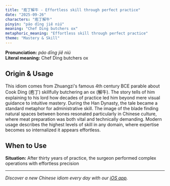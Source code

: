```yaml
---
title: "庖丁解牛 - Effortless skill through perfect practice"
date: "2025-09-26"
characters: "庖丁解牛"
pinyin: "páo dīng jiě niú"
meaning: "Chef Ding butchers ox"
metaphoric_meaning: "Effortless skill through perfect practice"
theme: "Mastery & Skill"
---
```


**Pronunciation:** *páo dīng jiě niú*  
**Literal meaning:** Chef Ding butchers ox

## Origin & Usage

This idiom comes from Zhuangzi's famous 4th century BCE parable about Cook Ding (庖丁) skillfully butchering an ox (解牛). The story tells of him explaining to his lord how decades of practice led him beyond mere visual guidance to intuitive mastery. During the Han Dynasty, the tale became a standard metaphor for administrative skill. The image of the blade finding natural spaces between bones resonated particularly in Chinese culture, where meat preparation was both vital and technically demanding. Modern usage describes the highest levels of skill in any domain, where expertise becomes so internalized it appears effortless.

## When to Use

**Situation:** After thirty years of practice, the surgeon performed complex operations with effortless precision

---

*Discover a new Chinese idiom every day with our [iOS app](https://apps.apple.com/us/app/daily-chinese-idioms/id6740611324).*
